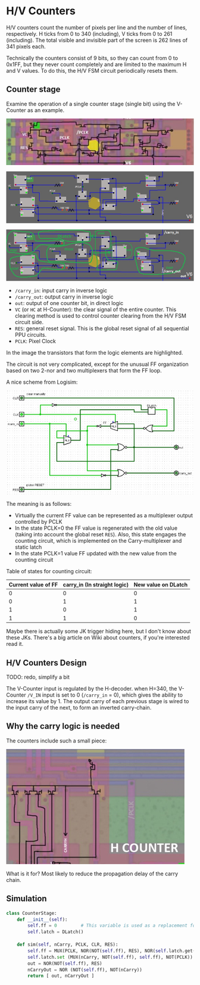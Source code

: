 # H/V Counters

H/V counters count the number of pixels per line and the number of lines, respectively. H ticks from 0 to 340 (including), V ticks from 0 to 261 (including). The total visible and invisible part of the screen is 262 lines of 341 pixels each.

Technically the counters consist of 9 bits, so they can count from 0 to 0x1FF, but they never count completely and are limited to the maximum H and V values. To do this, the H/V FSM circuit periodically resets them.

## Counter stage

Examine the operation of a single counter stage (single bit) using the V-Counter as an example.

![HV_stage](/BreakingNESWiki/imgstore/HV_stage.jpg)

![hv_stage2](/BreakingNESWiki/imgstore/hv_stage2.jpg)

![hv_stage2_annotated](/BreakingNESWiki/imgstore/hv_stage2_annotated.jpg)

- `/carry_in`: input carry in inverse logic
- `/carry_out`: output carry in inverse logic
- `out`: output of one counter bit, in direct logic
- `VC` (or `HC` at H-Counter): the clear signal of the entire counter. This clearing method is used to control counter clearing from the H/V FSM circuit side.
- `RES`: general reset signal. This is the global reset signal of all sequential PPU circuits.
- `PCLK`: Pixel Clock

In the image the transistors that form the logic elements are highlighted.

The circuit is not very complicated, except for the unusual FF organization based on two 2-nor and two multiplexers that form the FF loop.

A nice scheme from Logisim:

![hv_stage_logisim](/BreakingNESWiki/imgstore/hv_stage_logisim.jpg)

The meaning is as follows:
- Virtually the current FF value can be represented as a multiplexer output controlled by PCLK
- In the state PCLK=0 the FF value is regenerated with the old value (taking into account the global reset `RES`). Also, this state engages the counting circuit, which is implemented on the Carry-multiplexer and static latch
- In the state PCLK=1 value FF updated with the new value from the counting circuit

Table of states for counting circuit:

|Current value of FF|carry_in (In straight logic)|New value on DLatch|
|---|---|---|
|0|0|0|
|0|1|1|
|1|0|1|
|1|1|0|

Maybe there is actually some JK trigger hiding here, but I don't know about these JKs. There's a big article on Wiki about counters, if you're interested read it.

## H/V Counters Design

TODO: redo, simplify a bit

The V-Counter input is regulated by the H-decoder. when H=340, the V-Counter `/V_IN` input is set to 0 (`/carry_in` = 0), which gives the ability to increase its value by 1.
The output carry of each previous stage is wired to the input carry of the next, to form an inverted carry-chain.

## Why the carry logic is needed

The counters include such a small piece:

![CARRYH](/BreakingNESWiki/imgstore/CARRYH.jpg)

What is it for? Most likely to reduce the propagation delay of the carry chain.

## Simulation

```python
class CounterStage:
	def __init__(self):
		self.ff = 0 		# This variable is used as a replacement for the hybrid FF built on MUX
		self.latch = DLatch()		

	def sim(self, nCarry, PCLK, CLR, RES):
		self.ff = MUX(PCLK, NOR(NOT(self.ff), RES), NOR(self.latch.get(), CLR))
		self.latch.set (MUX(nCarry, NOT(self.ff), self.ff), NOT(PCLK))
		out = NOR(NOT(self.ff), RES)
		nCarryOut = NOR (NOT(self.ff), NOT(nCarry))
		return [ out, nCarryOut ]
```
